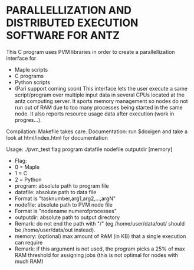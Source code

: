 # PARALLELLIZATION AND DISTRIBUTED EXECUTION SOFTWARE FOR ANTZ

This C program uses PVM libraries in order to create a parallellization interface for
 - Maple scripts
 - C programs
 - Python scripts
 - (Pari support coming soon)
This interface lets the user execute a same script/program over multiple input data in several CPUs located at the antz computing server. It sports memory management so nodes do not run out of RAM due to too many processes being started in the same node. It also reports resource usage data after execution (work in progres...).

Compilation: Makefile takes care.
Documentation: run $doxigen and take a look at html/index.html for documentation

Usage: ./pvm_test flag program datafile nodefile outputdir [memory]
 - Flag:
  - 0 = Maple
  - 1 = C
  - 2 = Python
 - program: absolute path to program file
 - datafile: absolute path to data file
  - Format is "tasknumber,arg1,arg2,...,argN"
 - nodefile: absolute path to PVM node file
  - Format is "nodename numerofprocesses"
 - outputdir: absolute path to output directory
  - Remark: do not end the path with "/" (eg /home/user/data/out/ should be /home/user/data/out instead).
 - memory: (optional) max amount of RAM (in KB) that a single execution can require
  - Remark: if this argument is not used, the program picks a 25% of max RAM threshold for assigning jobs (this is not optimal for nodes with much RAM)
